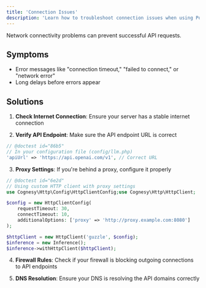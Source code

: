 ```yaml
---
title: 'Connection Issues'
description: 'Learn how to troubleshoot connection issues when using Polyglot.'
---
```


Network connectivity problems can prevent successful API requests.

## Symptoms

- Error messages like "connection timeout," "failed to connect," or "network error"
- Long delays before errors appear

## Solutions

1. **Check Internet Connection**: Ensure your server has a stable internet connection

2. **Verify API Endpoint**: Make sure the API endpoint URL is correct
```php
// @doctest id="86b5"
// In your configuration file (config/llm.php)
'apiUrl' => 'https://api.openai.com/v1', // Correct URL
```

3. **Proxy Settings**: If you're behind a proxy, configure it properly

```php
// @doctest id="6e2d"
// Using custom HTTP client with proxy settings
use Cognesy\Http\Config\HttpClientConfig;use Cognesy\Http\HttpClient;

$config = new HttpClientConfig(
    requestTimeout: 30,
    connectTimeout: 10,
    additionalOptions: ['proxy' => 'http://proxy.example.com:8080']
);

$httpClient = new HttpClient('guzzle', $config);
$inference = new Inference();
$inference->withHttpClient($httpClient);
```

4. **Firewall Rules**: Check if your firewall is blocking outgoing connections to API endpoints

5. **DNS Resolution**: Ensure your DNS is resolving the API domains correctly
